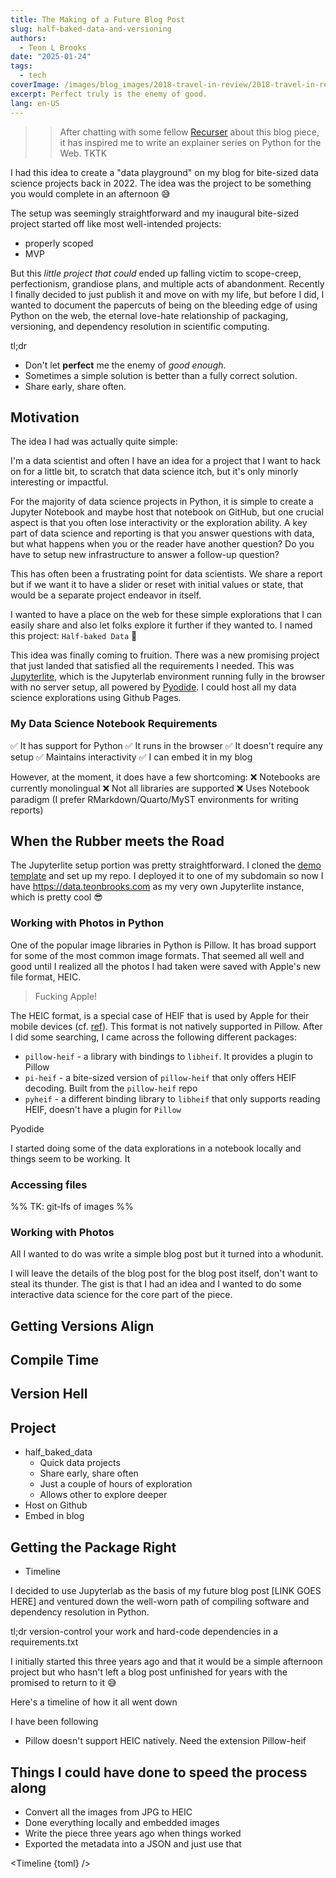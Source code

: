 ```yaml
---
title: The Making of a Future Blog Post
slug: half-baked-data-and-versioning
authors:
  - Teon L Brooks
date: "2025-01-24"
tags:
  - tech
coverImage: /images/blog_images/2018-travel-in-review/2018-travel-in-review.png
excerpt: Perfect truly is the enemy of good.
lang: en-US
---
```

<script>
    let { toml } = $props();
    import Timeline from '$lib/components/Timeline.svelte'
</script>

>> After chatting with some fellow [Recurser](https://recurse.com) about this blog piece, it has inspired me to write an explainer series on Python for the Web. TKTK


I had this idea to create a "data playground" on my blog for bite-sized data science projects back in 2022. The idea was the project to be something you would complete in an afternoon 😅

The setup was seemingly straightforward and my inaugural bite-sized project started off like most well-intended projects: 
- properly scoped
- MVP

But this *little project that could* ended up falling victim to scope-creep, perfectionism, grandiose plans, and multiple acts of abandonment. Recently I finally decided to just publish it and move on with my life, but before I did, I wanted to document the papercuts of being on the bleeding edge of using Python on the web, the eternal love-hate relationship of packaging, versioning, and dependency resolution in scientific computing.

tl;dr 
- Don't let **perfect** me the enemy of *good enough*. 
- Sometimes a simple solution is better than a fully correct solution.
- Share early, share often.

## Motivation

The idea I had was actually quite simple:

I'm a data scientist and often I have an idea for a project that I want to hack on for a little bit, to scratch that data science itch, but it's only minorly interesting or impactful. 

For the majority of data science projects in Python, it is simple to create a Jupyter Notebook and maybe host that notebook on GitHub, but one crucial aspect is that you often lose interactivity or the exploration ability. A key part of data science and reporting is that you answer questions with data, but what happens when you or the reader have another question? Do you have to setup new infrastructure to answer a follow-up question?

This has often been a frustrating point for data scientists. We share a report but if we want it to have a slider or reset with initial values or state, that would be a separate project endeavor in itself.

I wanted to have a place on the web for these simple explorations that I can easily share and also let folks explore it further if they wanted to. I named this project: `Half-baked Data` 🎉

This idea was finally coming to fruition. There was a new promising project that just landed that satisfied all the requirements I needed. This was [Jupyterlite](https://jupyterlite.readthedocs.io/), which is the Jupyterlab environment running fully in the browser with no server setup, all powered by [Pyodide](https://pyoidide.org). I could host all my data science explorations using Github Pages.

### My Data Science Notebook Requirements

✅ It has support for Python
✅ It runs in the browser
✅ It doesn't require any setup
✅ Maintains interactivity
✅ I can embed it in my blog

However, at the moment, it does have a few shortcoming:
❌ Notebooks are currently monolingual
❌ Not all libraries are supported
❌ Uses Notebook paradigm (I prefer RMarkdown/Quarto/MyST environments for writing reports)


## When the Rubber meets the Road

The Jupyterlite setup portion was pretty straightforward. I cloned the [demo template](https://github.com/jupyterlite/demo) and set up my repo. I deployed it to one of my subdomain so now I have https://data.teonbrooks.com as my very own Jupyterlite instance, which is pretty cool 😎

### Working with Photos in Python

One of the popular image libraries in Python is Pillow. It has broad support for some of the most common image formats. That seemed all well and good until I realized all the photos I had taken were saved with Apple's new file format, HEIC.

> Fucking Apple!

The HEIC format, is a special case of HEIF that is used by Apple for their mobile devices (cf. [ref](https://cloudinary.com/guides/image-formats/heif-vs-heic#differences)). This format is not natively supported in Pillow. After I did some searching, I came across the following different packages:
- `pillow-heif` - a library with bindings to `libheif`. It provides a plugin to Pillow
- `pi-heif` - a bite-sized version of `pillow-heif` that only offers HEIF decoding. Built from the `pillow-heif` repo
- `pyheif` - a different binding library to `libheif` that only supports reading HEIF, doesn't have a plugin for `Pillow`

Pyodide

I started doing some of the data explorations in a notebook locally and things seem to be working. It 

### Accessing files
%% TK: git-lfs of images %%

### Working with Photos


All I wanted to do was write a simple blog post but it turned into a whodunit.

I will leave the details of the blog post for the blog post itself, don't want to steal its thunder. The gist is that I had an idea and I wanted to do some interactive data science for the core part of the piece.




## Getting Versions Align

## Compile Time


## Version Hell

## Project
- half_baked_data
	- Quick data projects
	- Share early, share often
	- Just a couple of hours of exploration
	- Allows other to explore deeper
- Host on Github
- Embed in blog

## Getting the Package Right
- Timeline








I decided to use Jupyterlab as the basis of my future blog post [LINK GOES HERE] and ventured down the well-worn path of compiling software and dependency resolution in Python. 

tl;dr version-control your work and hard-code dependencies in a requirements.txt

I initially started this three years ago and that it would be a simple afternoon project but who hasn't left a blog post unfinished for years with the promised to return to it 😅

Here's a timeline of how it all went down

I have been following 

- Pillow doesn't support HEIC natively. Need the extension Pillow-heif

## Things I could have done to speed the process along
- Convert all the images from JPG to HEIC
- Done everything locally and embedded images
- Write the piece three years ago when things worked
- Exported the metadata into a JSON and just use that



<Timeline {toml} />
